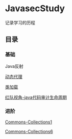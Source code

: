 # JavasecStudy
记录学习的历程

## 目录

### 基础

Java反射

[动态代理](https://github.com/Shear1n/JavasecStudy/tree/main/%E5%8A%A8%E6%80%81%E4%BB%A3%E7%90%86)

[类加载](https://github.com/Shear1n/JavasecStudy/tree/main/%E7%B1%BB%E5%8A%A0%E8%BD%BD)

[红队视角-java代码审计生命周期](https://www.secpulse.com/archives/193771.html)



### 进阶

[Commons-Collections1](https://shear1n.github.io/2024/01/18/Commons-Collections1%E5%88%A9%E7%94%A8%E9%93%BE%E5%88%86%E6%9E%90/)

[Commons-Collections6](https://shear1n.github.io/2024/01/19/Commons-Collections6%E5%88%A9%E7%94%A8%E9%93%BE%E5%88%86%E6%9E%90/)
